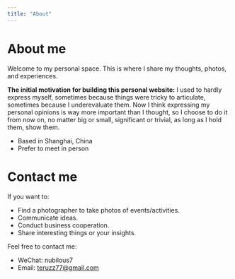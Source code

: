 ```yaml
---
title: "About"
---
```

# About me
Welcome to my personal space. This is where I share my thoughts, photos, and experiences.

**The initial motivation for building this personal website:** I used to hardly express myself, sometimes because things were tricky to articulate, sometimes because I underevaluate them. Now I think expressing my personal opinions is way more important than I thought, so I choose to do it from now on, no matter big or small, significant or trivial, as long as I hold them, show them. 

- Based in Shanghai, China
- Prefer to meet in person

# Contact me
If you want to:
- Find a photographer to take photos of events/activities.
- Communicate ideas.
- Conduct business cooperation.
- Share interesting things or your insights.

Feel free to contact me:
- WeChat: nubilous7
- Email: teruzz77@gmail.com

